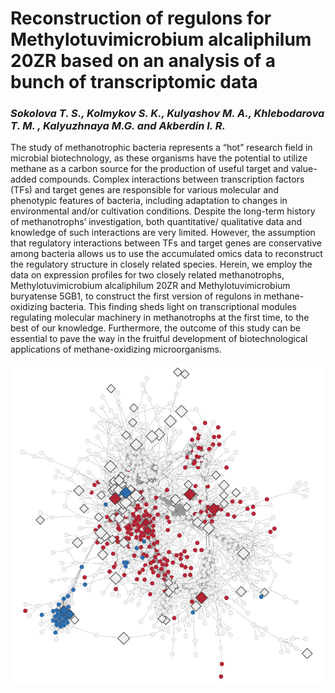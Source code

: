 # Reconstruction of regulons for Methylotuvimicrobium alcaliphilum 20ZR based on an analysis of a bunch of transcriptomic data
### _Sokolova T. S., Kolmykov S. K., Kulyashov M. A., Khlebodarova T. M. , Kalyuzhnaya M.G. and Akberdin I. R._

The study of methanotrophic bacteria represents a “hot” research field in microbial biotechnology, as these organisms have the potential to utilize methane as a carbon source for the production of useful target and value-added compounds. Complex interactions between transcription factors (TFs) and target genes are responsible for various molecular and phenotypic features of bacteria, including adaptation to changes in environmental and/or cultivation conditions. Despite the long-term history of methanotrophs’ investigation, both quantitative/ qualitative data and knowledge of such interactions are very limited. However, the assumption that regulatory interactions between TFs and target genes are conservative among bacteria allows us to use the accumulated omics data to reconstruct the regulatory structure in closely related species. Herein, we employ the data on expression profiles for two closely related methanotrophs, Methylotuvimicrobium alcaliphilum 20ZR and Methylotuvimicrobium buryatense 5GB1, to construct the first version of regulons in methane-oxidizing bacteria. This finding sheds light on transcriptional modules regulating molecular machinery in methanotrophs at the first time, to the best of our knowledge. Furthermore, the outcome of this study can be essential to pave the way in the fruitful development of biotechnological applications of methane-oxidizing microorganisms.

<div align="center">
	<img src=20ZR_logo.png>
</div>

